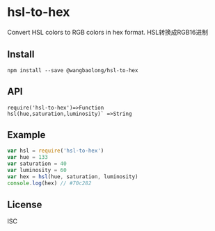 # hsl-to-hex
Convert HSL colors to RGB colors in hex format. 
HSL转换成RGB16进制
## Install
```
npm install --save @wangbaolong/hsl-to-hex

```
## API
```
require('hsl-to-hex')=>Function
hsl(hue,saturation,luminosity)` =>String

```
## Example
```js
var hsl = require('hsl-to-hex')
var hue = 133
var saturation = 40
var luminosity = 60
var hex = hsl(hue, saturation, luminosity)
console.log(hex) // #70c282
```
## License
ISC

